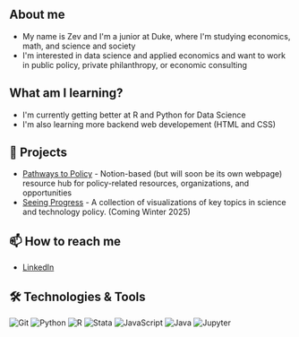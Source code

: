 ## About me
- My name is Zev and I'm a junior at Duke, where I'm studying economics, math, and science and society
- I'm interested in data science and applied economics and want to work in public policy, private philanthropy, or economic consulting

## What am I learning?
- I'm currently getting better at R and Python for Data Science
- I'm also learning more backend web developement (HTML and CSS)

## 🚀 Projects
- [Pathways to Policy](https://creative-derby-dab.notion.site/66e370a74e2442689ee0fe72e796bf6a?v=) - Notion-based (but will soon be its own webpage) resource hub for policy-related resources, organizations, and opportunities
- [Seeing Progress](link) - A collection of visualizations of key topics in science and technology policy. (Coming Winter 2025)

## 📫 How to reach me
- [LinkedIn](https://www.linkedin.com/in/zevvanzanten/)
  
## 🛠️ Technologies & Tools
![Git](https://img.shields.io/badge/-Git-black?style=flat-square&logo=git)
![Python](https://img.shields.io/badge/-Python-black?style=flat-square&logo=python)
![R](https://img.shields.io/badge/-R-black?style=flat-square&logo=r)
![Stata](https://img.shields.io/badge/-Stata-black?style=flat-square&logo=stata)
![JavaScript](https://img.shields.io/badge/-JavaScript-black?style=flat-square&logo=javascript)
![Java](https://img.shields.io/badge/-Java-black?style=flat-square&logo=java)
![Jupyter](https://img.shields.io/badge/-Jupyter-black?style=flat-square&logo=jupyter)
<!--
**zev-vz/zev-vz** is a ✨ _special_ ✨ repository because its `README.md` (this file) appears on your GitHub profile.

Here are some ideas to get you started:

- 🔭 I’m currently working on ...
- 🌱 I’m currently learning ...
- 👯 I’m looking to collaborate on ...
- 🤔 I’m looking for help with ...
- 💬 Ask me about ...
- 📫 How to reach me: ...
- 😄 Pronouns: ...
- ⚡ Fun fact: ...
-->
